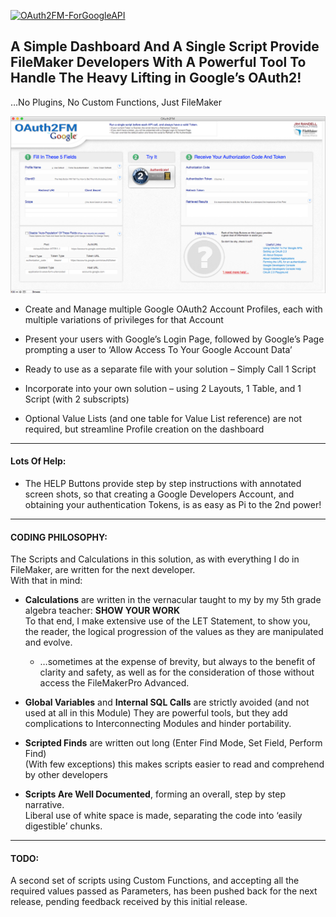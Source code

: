 [![OAuth2FM-ForGoogleAPI](https://raw.githubusercontent.com/jimrandell/OAuth2FM-ForGoogleAPI/master/OAuth2FM_Logo1.png)](http://jimrandell.com)

## A Simple Dashboard And A Single Script Provide FileMaker Developers With A Powerful Tool To Handle The Heavy Lifting in Google’s OAuth2!
…No Plugins, No Custom Functions, Just FileMaker

![](https://raw.githubusercontent.com/jimrandell/jimrandell.github.io/master/OAuth2FMscreenshot.png)

*	Create and Manage multiple Google OAuth2 Account Profiles, each with multiple variations of privileges for that Account

*	Present your users with Google’s Login Page, followed by Google’s Page prompting a user to ‘Allow Access To Your Google Account Data’

*	Ready to use as a separate file with your solution – Simply Call 1 Script

*	Incorporate into your own solution – using 2 Layouts, 1 Table, and 1 Script (with 2 subscripts)

*	Optional Value Lists (and one table for Value List reference) are not required, but streamline Profile creation on the dashboard

---

#### Lots Of Help:
*	The HELP Buttons provide step by step instructions with annotated screen shots, so that creating a Google Developers Account, and obtaining your authentication Tokens, is as easy as Pi to the 2nd power!


---

#### CODING PHILOSOPHY:
The Scripts and Calculations in this solution, as with everything I do in FileMaker, are written for the next developer.  
With that in mind:

- **Calculations** are written in the vernacular taught to my by my 5th grade algebra teacher: **SHOW YOUR WORK**  
To that end, I make extensive use of the LET Statement, to show you, the reader, the logical progression of the values as they are manipulated and evolve.
	- 	…sometimes at the expense of brevity, but always to the benefit of clarity and safety, as well as for the consideration of those without access the FileMakerPro Advanced.
- **Global Variables** and **Internal SQL Calls** are strictly avoided (and not used at all in this Module)
They are powerful tools, but they add complications to Interconnecting Modules and hinder portability.

- **Scripted Finds** are written out long (Enter Find Mode, Set Field, Perform Find)  
(With few exceptions) this makes scripts easier to read and comprehend by other developers

- **Scripts Are Well Documented**, forming an overall, step by step narrative.  
Liberal use of white space is made, separating the code into ‘easily digestible’ chunks.


---


#### TODO:
A second set of scripts using Custom Functions, and accepting all the required values passed as Parameters,
has been pushed back for the next release, pending feedback received by this initial release.

